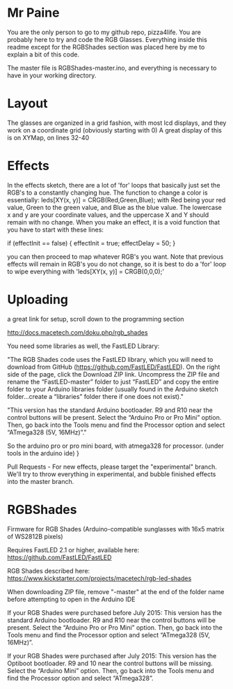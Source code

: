 Mr Paine
========

You are the only person to go to my github repo, pizza4life. You are probably here to try and code the RGB Glasses. Everything inside this readme except for the RGBShades section was placed here by me to explain a bit of this code.

The master file is RGBShades-master.ino, and everything is necessary to have in your working directory. 

Layout
======
The glasses are organized in a grid fashion, with most lcd displays, and they work on a coordinate grid (obviously starting with 0) A great display of this is on XYMap, on lines 32-40

Effects
=======
In the effects sketch, there are a lot of 'for' loops that basically just set the RGB's to a constantly changing hue. The function to change a color is essentially:
leds[XY(x, y)] = CRGB(Red,Green,Blue);
with Red being your red value, Green to the green value, and Blue as the blue value.
The lowercase x and y are your coordinate values, and the uppercase X and Y should remain with no change.
When you make an effect, it is a void function that you have to start with these lines:

  if (effectInit == false) {
    effectInit = true;
    effectDelay = 50;
  }
  
  you can then proceed to map whatever RGB's you want. Note that previous effects will remain in RGB's you do not change, so it is best to do a 'for' loop to wipe everything with 'leds[XY(x, y)] = CRGB(0,0,0);'
  
  Uploading
========
  a great link for setup, scroll down to the programming section
  
  http://docs.macetech.com/doku.php/rgb_shades
  
  You need some libraries as well, the FastLED Library: 

"The RGB Shades code uses the FastLED library, which you will need to download from GitHub (https://github.com/FastLED/FastLED). On the right side of the page, click the Download ZIP link. Uncompress the ZIP file and rename the “FastLED-master” folder to just “FastLED” and copy the entire folder to your Arduino libraries folder (usually found in the Arduino sketch folder…create a “libraries” folder there if one does not exist)."


  "This version has the standard Arduino bootloader. R9 and R10 near the control buttons will be present.
Select the “Arduino Pro or Pro Mini” option. Then, go back into the Tools menu and find the Processor option and select “ATmega328 (5V, 16MHz)”."

So the arduino pro or pro mini board, with atmega328 for processor. (under tools in the arduino ide)
}

Pull Requests - For new effects, please target the "experimental" branch. We'll try to throw everything in experimental, and bubble finished effects into the master branch.

RGBShades
=========

Firmware for RGB Shades (Arduino-compatible sunglasses with 16x5 matrix of WS2812B pixels)

Requires FastLED 2.1 or higher, available here: https://github.com/FastLED/FastLED

RGB Shades described here: https://www.kickstarter.com/projects/macetech/rgb-led-shades

When downloading ZIP file, remove "-master" at the end of the folder name before attempting
to open in the Arduino IDE

If your RGB Shades were purchased before July 2015:
This version has the standard Arduino bootloader. R9 and R10 near the control buttons will be present.
Select the “Arduino Pro or Pro Mini” option. Then, go back into the Tools menu and find the Processor option and select “ATmega328 (5V, 16MHz)”.

If your RGB Shades were purchased after July 2015:
This version has the Optiboot bootloader. R9 and 10 near the control buttons will be missing.
Select the “Arduino Mini” option. Then, go back into the Tools menu and find the Processor option and select “ATmega328”.
